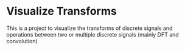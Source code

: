 # Visualize Transforms

This is a project to visualize the transforms of discrete signals and operations between two or multiple discrete signals (mainly DFT and convolution)

